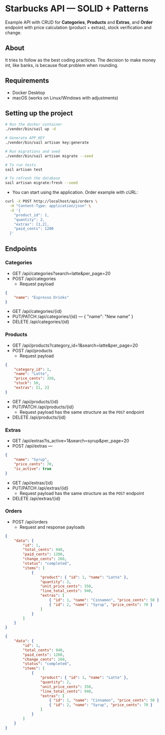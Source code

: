 # Starbucks API — SOLID + Patterns

Example API with CRUD for **Categories**, **Products** and **Extras**, and **Order** endpoint with price calculation (product + extras), stock verification and change.

## About

It tries to follow as the best coding practices.
The decision to make money int, like banks, is because float problem when rounding.

## Requirements

- Docker Desktop
- macOS (works on Linux/Windows with adjustments)

## Setting up the project

```bash
# Run the docker container
./vendor/bin/sail up -d

# Generate APP_KEY
./vendor/bin/sail artisan key:generate

# Run migrations and seed
./vendor/bin/sail artisan migrate --seed

# To run tests
sail artisan test

# To refresh the database
sail artisan migrate:fresh --seed
```

- You can start using the application. Order example with cURL:

```bash
curl -X POST http://localhost/api/orders \
  -H "Content-Type: application/json" \
  -d '{
    "product_id": 1,
    "quantity": 2,
    "extras": [1,2],
    "paid_cents": 1200
  }'
```

## Endpoints

### Categories

- GET /api/categories?search=latte&per_page=20
- POST /api/categories
    - Request payload

```json
{
    "name": "Espresso Drinks"
}
```

- GET /api/categories/{id}
- PUT/PATCH /api/categories/{id} — { "name": "New name" }
- DELETE /api/categories/{id}

### Products

- GET /api/products?category_id=1&search=latte&per_page=20
- POST /api/products
    - Request payload

```json
{
    "category_id": 1,
    "name": "Latte",
    "price_cents": 350,
    "stock": 50,
    "extras": [1, 2]
}
```

- GET /api/products/{id}
- PUT/PATCH /api/products/{id}
    - Request payload has the same structure as the `POST` endpoint
- DELETE /api/products/{id}

### Extras

- GET /api/extras?is_active=1&search=syrup&per_page=20
- POST /api/extras —

```json
{
    "name": "Syrup",
    "price_cents": 70,
    "is_active": true
}
```

- GET /api/extras/{id}
- PUT/PATCH /api/extras/{id}
    - Request payload has the same structure as the `POST` endpoint
- DELETE /api/extras/{id}

### Orders

- POST /api/orders
    - Request and response payloads

```json
{
    "data": {
        "id": 1,
        "total_cents": 940,
        "paid_cents": 1200,
        "change_cents": 260,
        "status": "completed",
        "items": [
            {
                "product": { "id": 1, "name": "Latte" },
                "quantity": 2,
                "unit_price_cents": 350,
                "line_total_cents": 940,
                "extras": [
                    { "id": 1, "name": "Cinnamon", "price_cents": 50 },
                    { "id": 2, "name": "Syrup", "price_cents": 70 }
                ]
            }
        ]
    }
}
```

```json
{
    "data": {
        "id": 1,
        "total_cents": 940,
        "paid_cents": 1200,
        "change_cents": 260,
        "status": "completed",
        "items": [
            {
                "product": { "id": 1, "name": "Latte" },
                "quantity": 2,
                "unit_price_cents": 350,
                "line_total_cents": 940,
                "extras": [
                    { "id": 1, "name": "Cinnamon", "price_cents": 50 },
                    { "id": 2, "name": "Syrup", "price_cents": 70 }
                ]
            }
        ]
    }
}
```
